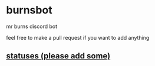 # burnsbot
mr burns discord bot

feel free to make a pull request if you want to add anything
## [statuses (please add some)](https://github.com/r0wanda/burnsbot/blob/main/src/statuses.json)